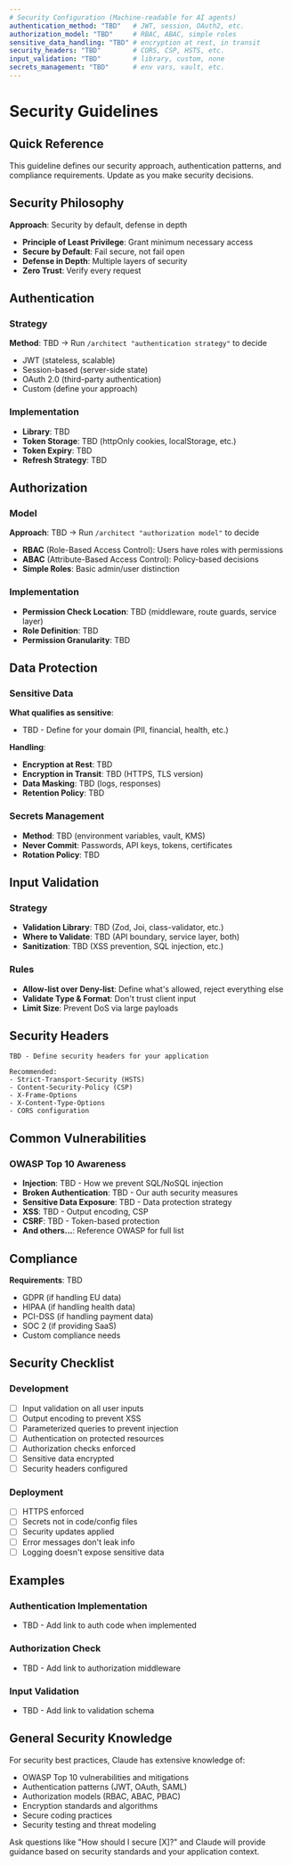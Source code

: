 ```yaml
---
# Security Configuration (Machine-readable for AI agents)
authentication_method: "TBD"   # JWT, session, OAuth2, etc.
authorization_model: "TBD"     # RBAC, ABAC, simple roles
sensitive_data_handling: "TBD" # encryption at rest, in transit
security_headers: "TBD"        # CORS, CSP, HSTS, etc.
input_validation: "TBD"        # library, custom, none
secrets_management: "TBD"      # env vars, vault, etc.
---
```


# Security Guidelines

## Quick Reference

This guideline defines our security approach, authentication patterns, and compliance requirements. Update as you make security decisions.

## Security Philosophy

**Approach**: Security by default, defense in depth

- **Principle of Least Privilege**: Grant minimum necessary access
- **Secure by Default**: Fail secure, not fail open
- **Defense in Depth**: Multiple layers of security
- **Zero Trust**: Verify every request

## Authentication

### Strategy

**Method**: TBD → Run `/architect "authentication strategy"` to decide

- JWT (stateless, scalable)
- Session-based (server-side state)
- OAuth 2.0 (third-party authentication)
- Custom (define your approach)

### Implementation

- **Library**: TBD
- **Token Storage**: TBD (httpOnly cookies, localStorage, etc.)
- **Token Expiry**: TBD
- **Refresh Strategy**: TBD

## Authorization

### Model

**Approach**: TBD → Run `/architect "authorization model"` to decide

- **RBAC** (Role-Based Access Control): Users have roles with permissions
- **ABAC** (Attribute-Based Access Control): Policy-based decisions
- **Simple Roles**: Basic admin/user distinction

### Implementation

- **Permission Check Location**: TBD (middleware, route guards, service layer)
- **Role Definition**: TBD
- **Permission Granularity**: TBD

## Data Protection

### Sensitive Data

**What qualifies as sensitive**:
- TBD - Define for your domain (PII, financial, health, etc.)

**Handling**:
- **Encryption at Rest**: TBD
- **Encryption in Transit**: TBD (HTTPS, TLS version)
- **Data Masking**: TBD (logs, responses)
- **Retention Policy**: TBD

### Secrets Management

- **Method**: TBD (environment variables, vault, KMS)
- **Never Commit**: Passwords, API keys, tokens, certificates
- **Rotation Policy**: TBD

## Input Validation

### Strategy

- **Validation Library**: TBD (Zod, Joi, class-validator, etc.)
- **Where to Validate**: TBD (API boundary, service layer, both)
- **Sanitization**: TBD (XSS prevention, SQL injection, etc.)

### Rules

- **Allow-list over Deny-list**: Define what's allowed, reject everything else
- **Validate Type & Format**: Don't trust client input
- **Limit Size**: Prevent DoS via large payloads

## Security Headers

```
TBD - Define security headers for your application

Recommended:
- Strict-Transport-Security (HSTS)
- Content-Security-Policy (CSP)
- X-Frame-Options
- X-Content-Type-Options
- CORS configuration
```

## Common Vulnerabilities

### OWASP Top 10 Awareness

- **Injection**: TBD - How we prevent SQL/NoSQL injection
- **Broken Authentication**: TBD - Our auth security measures
- **Sensitive Data Exposure**: TBD - Data protection strategy
- **XSS**: TBD - Output encoding, CSP
- **CSRF**: TBD - Token-based protection
- **And others...**: Reference OWASP for full list

## Compliance

**Requirements**: TBD

- GDPR (if handling EU data)
- HIPAA (if handling health data)
- PCI-DSS (if handling payment data)
- SOC 2 (if providing SaaS)
- Custom compliance needs

## Security Checklist

### Development

- [ ] Input validation on all user inputs
- [ ] Output encoding to prevent XSS
- [ ] Parameterized queries to prevent injection
- [ ] Authentication on protected resources
- [ ] Authorization checks enforced
- [ ] Sensitive data encrypted
- [ ] Security headers configured

### Deployment

- [ ] HTTPS enforced
- [ ] Secrets not in code/config files
- [ ] Security updates applied
- [ ] Error messages don't leak info
- [ ] Logging doesn't expose sensitive data

## Examples

### Authentication Implementation
- TBD - Add link to auth code when implemented

### Authorization Check
- TBD - Add link to authorization middleware

### Input Validation
- TBD - Add link to validation schema

## General Security Knowledge

For security best practices, Claude has extensive knowledge of:
- OWASP Top 10 vulnerabilities and mitigations
- Authentication patterns (JWT, OAuth, SAML)
- Authorization models (RBAC, ABAC, PBAC)
- Encryption standards and algorithms
- Secure coding practices
- Security testing and threat modeling

Ask questions like "How should I secure [X]?" and Claude will provide guidance based on security standards and your application context.
